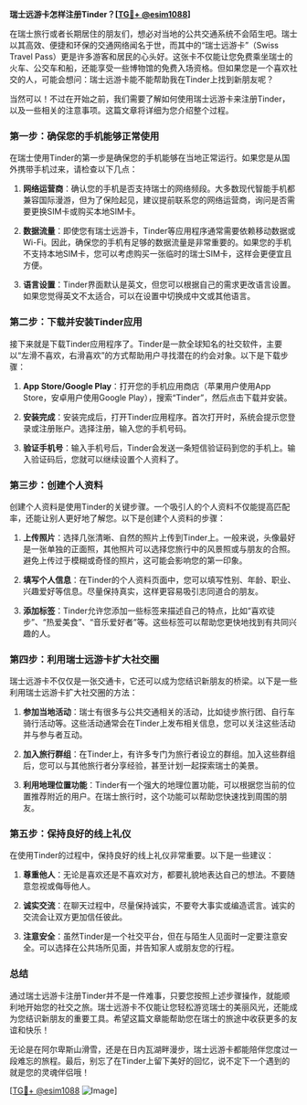 **瑞士远游卡怎样注册Tinder？[[TG💪+ @esim1088](https://t.me/s/esim1088)]**

在瑞士旅行或者长期居住的朋友们，想必对当地的公共交通系统不会陌生吧。瑞士以其高效、便捷和环保的交通网络闻名于世，而其中的“瑞士远游卡”（Swiss Travel Pass）更是许多游客和居民的心头好。这张卡不仅能让您免费乘坐瑞士的火车、公交车和船，还能享受一些博物馆的免费入场资格。但如果您是一个喜欢社交的人，可能会想问：瑞士远游卡能不能帮助我在Tinder上找到新朋友呢？

当然可以！不过在开始之前，我们需要了解如何使用瑞士远游卡来注册Tinder，以及一些相关的注意事项。这篇文章将详细为您介绍整个过程。

### **第一步：确保您的手机能够正常使用**

在瑞士使用Tinder的第一步是确保您的手机能够在当地正常运行。如果您是从国外携带手机过来，请检查以下几点：

1. **网络运营商**：确认您的手机是否支持瑞士的网络频段。大多数现代智能手机都兼容国际漫游，但为了保险起见，建议提前联系您的网络运营商，询问是否需要更换SIM卡或购买本地SIM卡。
   
2. **数据流量**：即使您有瑞士远游卡，Tinder等应用程序通常需要依赖移动数据或Wi-Fi。因此，确保您的手机有足够的数据流量是非常重要的。如果您的手机不支持本地SIM卡，您可以考虑购买一张临时的瑞士SIM卡，这样会更便宜且方便。

3. **语言设置**：Tinder界面默认是英文，但您可以根据自己的需求更改语言设置。如果您觉得英文不太适合，可以在设置中切换成中文或其他语言。

### **第二步：下载并安装Tinder应用**

接下来就是下载Tinder应用程序了。Tinder是一款全球知名的社交软件，主要以“左滑不喜欢，右滑喜欢”的方式帮助用户寻找潜在的约会对象。以下是下载步骤：

1. **App Store/Google Play**：打开您的手机应用商店（苹果用户使用App Store，安卓用户使用Google Play），搜索“Tinder”，然后点击下载并安装。

2. **安装完成**：安装完成后，打开Tinder应用程序。首次打开时，系统会提示您登录或注册账户。选择注册，输入您的手机号码。

3. **验证手机号**：输入手机号后，Tinder会发送一条短信验证码到您的手机上。输入验证码后，您就可以继续设置个人资料了。

### **第三步：创建个人资料**

创建个人资料是使用Tinder的关键步骤。一个吸引人的个人资料不仅能提高匹配率，还能让别人更好地了解您。以下是创建个人资料的步骤：

1. **上传照片**：选择几张清晰、自然的照片上传到Tinder上。一般来说，头像最好是一张单独的正面照，其他照片可以选择您旅行中的风景照或与朋友的合照。避免上传过于模糊或奇怪的照片，这可能会影响您的第一印象。

2. **填写个人信息**：在Tinder的个人资料页面中，您可以填写性别、年龄、职业、兴趣爱好等信息。尽量保持真实，这样更容易吸引志同道合的朋友。

3. **添加标签**：Tinder允许您添加一些标签来描述自己的特点，比如“喜欢徒步”、“热爱美食”、“音乐爱好者”等。这些标签可以帮助您更快地找到有共同兴趣的人。

### **第四步：利用瑞士远游卡扩大社交圈**

瑞士远游卡不仅仅是一张交通卡，它还可以成为您结识新朋友的桥梁。以下是一些利用瑞士远游卡扩大社交圈的方法：

1. **参加当地活动**：瑞士有很多与公共交通相关的活动，比如徒步旅行团、自行车骑行活动等。这些活动通常会在Tinder上发布相关信息，您可以关注这些活动并与参与者互动。

2. **加入旅行群组**：在Tinder上，有许多专门为旅行者设立的群组。加入这些群组后，您可以与其他旅行者分享经验，甚至计划一起探索瑞士的美景。

3. **利用地理位置功能**：Tinder有一个强大的地理位置功能，可以根据您当前的位置推荐附近的用户。在瑞士旅行时，这个功能可以帮助您快速找到周围的朋友。

### **第五步：保持良好的线上礼仪**

在使用Tinder的过程中，保持良好的线上礼仪非常重要。以下是一些建议：

1. **尊重他人**：无论是喜欢还是不喜欢对方，都要礼貌地表达自己的想法。不要随意忽视或侮辱他人。

2. **诚实交流**：在聊天过程中，尽量保持诚实，不要夸大事实或编造谎言。诚实的交流会让双方更加信任彼此。

3. **注意安全**：虽然Tinder是一个社交平台，但在与陌生人见面时一定要注意安全。可以选择在公共场所见面，并告知家人或朋友您的行程。

### **总结**

通过瑞士远游卡注册Tinder并不是一件难事，只要您按照上述步骤操作，就能顺利地开始您的社交之旅。瑞士远游卡不仅能让您轻松游览瑞士的美丽风光，还能成为您结识新朋友的重要工具。希望这篇文章能帮助您在瑞士的旅途中收获更多的友谊和快乐！

无论是在阿尔卑斯山滑雪，还是在日内瓦湖畔漫步，瑞士远游卡都能陪伴您度过一段难忘的旅程。最后，别忘了在Tinder上留下美好的回忆，说不定下一个遇到的就是您的灵魂伴侣哦！

[[TG💪+ @esim1088](https://t.me/s/esim1088) ![Image](https://i.postimg.cc/4NQfJmqS/Snipaste-2025-05-13-00-14-12.png)]
